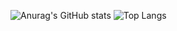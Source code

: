 ![Anurag's GitHub stats](https://github-readme-stats.vercel.app/api?username=luthfisauqi17&theme=default&show_icons=true)
![Top Langs](https://github-readme-stats.vercel.app/api/top-langs/?username=luthfisauqi17&layout=compact&theme=default&show_icons=true)
